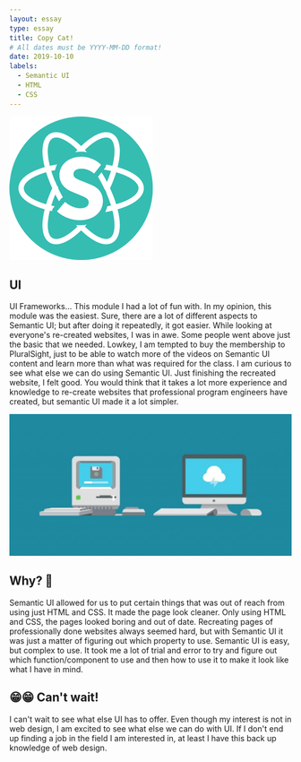 ```yaml
---
layout: essay
type: essay
title: Copy Cat!
# All dates must be YYYY-MM-DD format!
date: 2019-10-10
labels:
  - Semantic UI
  - HTML
  - CSS
---
```


<img class="ui small left floated image" src="../images/semanticUI.png">

## UI 

UI Frameworks... This module I had a lot of fun with. In my opinion, this module was the easiest. Sure, there are a lot of different aspects to Semantic UI; but after doing it repeatedly, it got easier. While looking at everyone's re-created websites, I was in awe. Some people went above just the basic that we needed. Lowkey, I am tempted to buy the membership to PluralSight, just to be able to watch more of the videos on Semantic UI content and learn more than what was required for the class. I am curious to see what else we can do using Semantic UI. Just finishing the recreated website, I felt good. You would think that it takes a lot more experience and knowledge to re-create websites that professional program engineers have created, but semantic UI made it a lot simpler. 

<img class="ui small left floated image" src="../images/oldvsnew.jpg">

## Why? 🤔

Semantic UI allowed for us to put certain things that was out of reach from using just HTML and CSS. It made the page look cleaner. Only using HTML and CSS, the pages looked boring and out of date. Recreating pages of professionally done websites always seemed hard, but with Semantic UI it was just a matter of figuring out which property to use. Semantic UI is easy, but complex to use. It took me a lot of trial and error to try and figure out which function/component to use and then how to use it to make it look like what I have in mind.
  
## 😁😁 Can't wait!

I can't wait to see what else UI has to offer. Even though my interest is not in web design, I am excited to see what else we can do with UI. If I don't end up finding a job in the field I am interested in, at least I have this back up knowledge of web design. 

